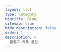 ```yaml
---
layout: list
type: category
bigtitle: Blog
sitemap: true
hide_description: false
order: 1
description: >
  블로그 기록 공간
---
```


